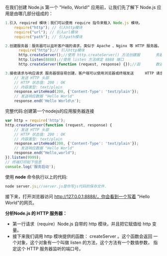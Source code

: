 在我们创建 Node.js 第一个 "Hello, World!" 应用前，让我们先了解下 Node.js 应用是由哪几部分组成的：

```js
1.引入 required 模块：我们可以使用 require 指令来载入 Node.js 模块。
    require("http"); // 引入http模块
    require("url"); // 引入url模块
    require("path"); // 引入path模块
```

```js
2.创建服务器：服务器可以监听客户端的请求，类似于 Apache 、Nginx 等 HTTP 服务器。
      require("http");// 引入http模块
      http.createServer();//使用 http.createServer() 方法创建服       务器
      http.listen(8888);//使用 listen 方法绑定 8888 端口
      http.createServer(function (request, response) {});//函       数通过 request, response 参数来接收和响应数据
```

```js
3.接收请求与响应请求 服务器很容易创建，客户端可以使用浏览器或终端发送     HTTP 请求，服务器接收请求后返回响应数据。
    // 发送 HTTP 头部 
    // HTTP 状态值: 200 : OK
    // 内容类型: text/plain
    response.writeHead(200, {'Content-Type': 'text/plain'});
    // 发送响应数据 "Hello World"
    response.end('Hello World\n');
```

完整代码:创建第一个nodejs的应用服务器连接

```js
var http = require('http');
http.createServer(function (request, response) {
    // 发送 HTTP 头部 
    // HTTP 状态值: 200 : OK
    // 内容类型: text/plain
    response.writeHead(200, {'Content-Type': 'text/plain'});
    // 发送响应数据 "Hello World"
    response.end("Hello,world");
}).listen(9999);
// 终端打印如下信息
console.log('服务启动');
```

使用 **node** 命令执行以上的代码:

```js
node server.js;//server.js是你写js代码的保存文件.
```

接下来，打开浏览器访问 http://127.0.0.1:8888/，你会看到一个写着 "Hello World"的网页。

**分析Node.js 的 HTTP 服务器：**

- 第一行请求（require）Node.js 自带的 http 模块，并且把它赋值给 http 变量。
- 接下来我们调用 http 模块提供的函数： createServer 。这个函数会返回 一个对象，这个对象有一个叫做 listen 的方法，这个方法有一个数值参数， 指定这个 HTTP 服务器监听的端口号。